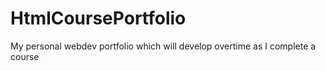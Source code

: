 # HtmlCoursePortfolio
My personal webdev portfolio which will develop overtime as I complete a course
